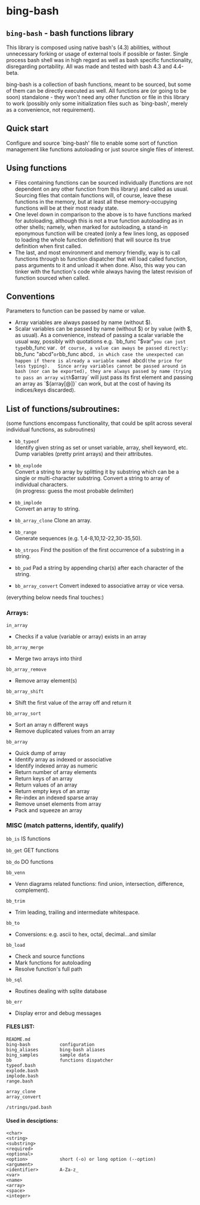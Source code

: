 # bing-bash  
  
## `bing-bash` - bash functions library  
  
This library is composed using native bash's (4.3) abilities, without
unnecessary forking or usage of external tools if possible or faster.
Single process bash shell was in high regard as well as bash specific
functionality, disregarding portability. All was made and tested with
bash 4.3 and 4.4-beta.
  
bing-bash is a collection of bash functions, meant to be sourced, but
some of them can be directly executed as well.  All functions are (or
going to be soon) standalone -  they won't need any other function or
file in this library to work (possibly only some initialization files
such as `bing-bash', merely as a convenience, not requirement).
  
  
## Quick start
Configure and source `bing-bash' file to enable some sort of function
management like functions autoloading or just source single files of
interest.  
  
  
## Using functions  
* Files containing functions can be sourced individually (functions are not dependent on any other function from this library) and called as usual. Sourcing files that contain functions will, of course, leave these functions in the memory, but at least all these memory-occupying functions will be at their most ready state.
* One level down in comparison to the above is to have functions marked for autoloading, although this is not a true function autoloading as in other shells; namely, when marked for autoloading, a stand-in eponymous function will be created (only a few lines long, as opposed to loading the whole function definition) that will source its true definition when first called.
* The last, and most environment and memory friendly, way is to call functions through `bb` function dispatcher that will load called function, pass arguments to it and unload it when done. Also, this way you can tinker with the function's code while always having the latest revision of function sourced when called.  
  
  
## Conventions  
Parameters to function can be passed by name or value.  
* Array variables are always passed by name (without $). 
* Scalar variables can be passed by name (without $) or by value (with $, as usual).   
As a convenience, instead of passing a scalar variable the usual way, possibly with quotations e.g. `bb_func "$var"` you can just type `bb_func var`. Of course, a value can aways be passed directly: `bb_func "abcd"` or `bb_func abcd`, in which case the unexpected can happen if there is already a variable named `abcd` (the price for less typing).  
Since array variables cannot be passed around in bash (nor can be exported), they are always passed by name (trying to pass an array with `$array` will just pass its first element and passing an array as `${array[@]}` can work, but at the cost of having its indices/keys discarded). 
  
  
## List of functions/subroutines:  
(some functions encompass functionality, that could be split
across several individual functions, as subroutines)  
  
* `bb_typeof`  
  Identify given string as set or unset variable, array, shell keyword, etc.  
  Dump variables (pretty print arrays) and their attributes.   
  
* `bb_explode`  
  Convert a string to array by splitting it by substring which can be a
  single or multi-character substring. 
  Convert a string to array of individual characters.  
  (in progress: guess the most probable delimiter)  
  
* `bb_implode`  
  Convert an array to string.  

* `bb_array_clone`
  Clone an array.  
  
* `bb_range`  
  Generate sequences (e.g. 1,4-8,10,12-22,30-35,50).  
  
* `bb_strpos`
  Find the position of the first occurrence of a substring in a string.

* `bb_pad`
  Pad a string by appending char(s) after each character of the string. 
  
* `bb_array_convert`
  Convert indexed to associative array or vice versa.
  
  
  
(everything below needs final touches:)  
  
### Arrays:  
  
`in_array`
- Checks if a value (variable or array) exists in an array

`bb_array_merge`
- Merge two arrays into third

`bb_array_remove`
- Remove array element(s)

`bb_array_shift`
- Shift the first value of the array off and return it

`bb_array_sort`
- Sort an array n different ways
- Remove duplicated values from an array
  
`bb_array`
- Quick dump of array
- Identify array as indexed or associative
- Identify indexed array as numeric
- Return number of array elements
- Return keys of an array
- Return values of an array
- Return empty keys of an array
- Re-index an indexed sparse array
- Remove unset elements from array
- Pack and squeeze an array
  
  
### MISC (match patterns, identify, qualify) 
  
`bb_is`
IS functions

`bb_get`
GET functions

`bb_do`
DO functions
  
`bb_venn`
- Venn diagrams related functions: find union, intersection, difference,  
  complement).

`bb_trim`
- Trim leading, trailing and intermediate whitespace.

`bb_to`
- Conversions: e.g. ascii to hex, octal, decimal...and similar

`bb_load`
- Check and source functions
- Mark functions for autoloading
- Resolve function's full path

`bb_sql`
- Routines dealing with sqlite database

`bb_err`
- Display error and debug messages
  
  
  
  
  
  
#### FILES LIST:  
  
````
README.md
bing-bash           configuration
bing_aliases        bing-bash aliases
bing_samples        sample data
bb                  functions dispatcher
typeof.bash
explode.bash
implode.bash
range.bash

array_clone
array_convert

/strings/pad.bash
````
  
  
#### Used in desciptions:  
````
<char>
<string>
<substring>
<required>
<optional>
<option>            short (-o) or long option (--option)
<argument>          
<identifier>        A-Za-z_
<var>
<name>
<array>
<space>
<integer>
````
